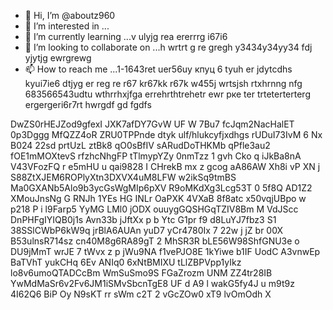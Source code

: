   - 👋 Hi, I’m @aboutz960
- 👀 I’m interested in ...
- 🌱 I’m currently learning ...v ulyjg rea ererrrg i67i6
- 💞️ I’m looking to collaborate on ...h wrtrt g re gregh y3434y34yy34  fdj yjytjg ewrgrewg
- 📫 How to reach me ...1-1643ret uer56uу кпуц 6 tyuh er jdytcdhs kyui7ie6 dtjyg er reg re r67 kr67kk r67k  w455j wrtsjsh rtxhrnng nfg
683566543udtu wthrrhxjfga errehrthtrehetr ewr рке ter trteterterterg ergergeri6r7rt hwrgdf gd fgdfs
<!---fykuetyug er ergre
aboutz960/aboutz960 is a ✨ special ✨ repository because its `README.md` (this file) appears on your GitHub profile.
You can click the Preview link to take a look at your changes.
--->
DwZS0rHEJZod9gfexI  JXK7afDY7GvW UF W  7Bu7 fcJqm2NacHalET 0p3Dggg MfQZZ4oR
ZRU0TPPnde
dtyk ulf/hlukcyfjxdhgs
rUDuI73IvM
6 Nx B024 22sd   prtUzL ztBk8
qO0sBfIV sARudDoTHKMb   qPfle3au2 fOE1mMOXtevS rfzhcNhgFP tTlmypYZy 0nmTzz  1 gvh Cko q iJkBa8nA V43VFozFQ  r e5mHU u qai9828  I CHrekB mx z     gcog aA86AW Xh8i vP XN j S88ZtXJEM6ROPlyXtn3DXVX4uM8LFW w2ikSq9tmBS Ma0GXANb5Alo9b3ycGsWgMIp6pXV R9oMKdXg3Lcg53T  0 5f8Q AD1Z2 XMouJnsNg  G RNJh 1YEs HG INLr OaPXK 4VXaB 8f8atc  x50vqjUBpo w  p218 P i l9Farp5 YyMG LMl0 jODX ouuygGQSHGqTZIV8Bm M VdJScc  DnPHFgIYIQB0j1s Avn33b jJftXx p b Ytc G1pr f9  d8LuYJ7fbz3 S1 38SSlCWbP6kW9q jrBlA6AUAn yuD7 yCr4780Ix 7  22w j  jZ br 00X B53ulnsR714sz cn40M8g6RA89gT 2 MhSR3R bLE56W98ShfGNU3e o DU9jMmT wrJE 7 tWvx z p jWu9NA  f1vePJO8E 1kYiwe b1IF UodC A3vnwEp BaTVhT yukCHq 6Ev ANIq0 6xNtBMIXU tLlZBPVpp1yIkz  lo8v6umoQTADCcBm   WmSuSmo9S FGaZrozm UNM ZZ4tr28IB YwMdMaSr6v2Fv6JM1iSMvSbcnTgE8 UF d A9 l wakG5fy4J u m9t9z   4I62Q6 BiP Oy  N9sKT rr sWm c2T  2 vGcZOw0 xT9 lvOmOdh X
